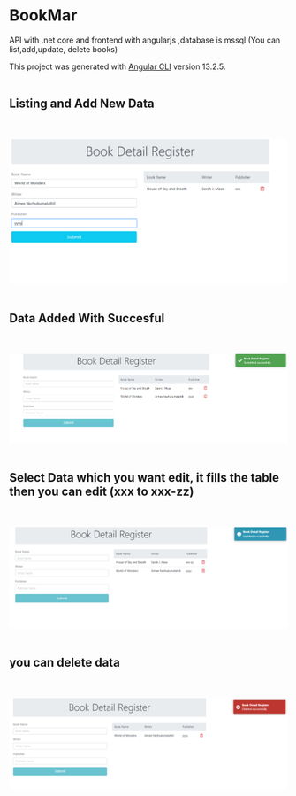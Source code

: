 # BookMar
API with .net core and frontend with angularjs ,database is mssql (You can list,add,update, delete books)

This project was generated with [Angular CLI](https://github.com/angular/angular-cli) version 13.2.5.
<br/>
<br/>

## Listing and Add New Data

<br/>
<br/>
<img src="ReadMeImages/1.PNG">
<br/>
<br/>

## Data Added With Succesful

<br/>
<br/>
<img src="ReadMeImages/2.PNG">
<br/>
<br/>

## Select Data which you want edit, it fills the table then you can edit (xxx to xxx-zz)

<br/>
<br/>
<img src="ReadMeImages/3.PNG">
<br/>
<br/>

## you can delete data

<br/>
<br/>
<img src="ReadMeImages/4.PNG">
<br/>
<br/>
